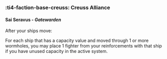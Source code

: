 ### :ti4-faction-base-creuss: **Creuss Alliance**

####  Sai Seravus - _Gatewarden_

After your ships move:

For each ship that has a capacity value and moved through 1 or more wormholes, you may place 1 fighter from your reinforcements with that ship if you have unused capacity in the active system.
